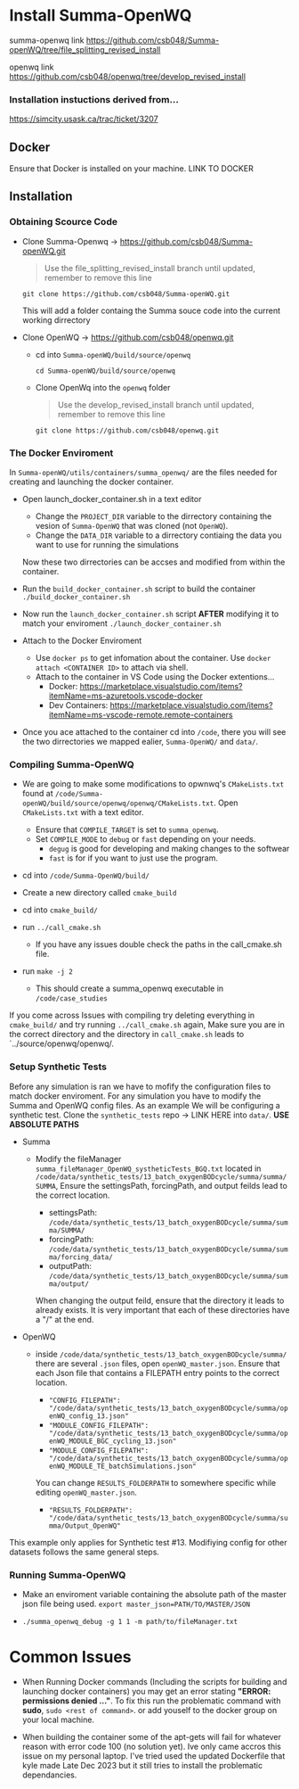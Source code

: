 # Install Summa-OpenWQ

summa-openwq link https://github.com/csb048/Summa-openWQ/tree/file_splitting_revised_install

openwq link https://github.com/csb048/openwq/tree/develop_revised_install

### Installation instuctions derived from...
https://simcity.usask.ca/trac/ticket/3207

## Docker

Ensure that Docker is installed on your machine. LINK TO DOCKER

## Installation

### Obtaining Scource Code
* Clone Summa-Openwq -> https://github.com/csb048/Summa-openWQ.git
    > Use the file_splitting_revised_install branch until updated, remember to remove this line
    
    `git clone https://github.com/csb048/Summa-openWQ.git`

    This will add a folder containg the Summa souce code into the current working dirrectory

* Clone OpenWQ -> https://github.com/csb048/openwq.git
    * cd into `Summa-openWQ/build/source/openwq`
        
        `cd Summa-openWQ/build/source/openwq`
    * Clone OpenWq into the `openwq` folder
        > Use the develop_revised_install branch until updated, remember to remove this line
    
        `git clone https://github.com/csb048/openwq.git` 

### The Docker Enviroment

In `Summa-openWQ/utils/containers/summa_openwq/` are the files needed for creating and launching the docker container.

*  Open launch_docker_container.sh in a text editor
    * Change the `PROJECT_DIR` variable to the dirrectory containing the vesion of `Summa-OpenWQ` that was cloned (not `OpenWQ`).
    * Change the `DATA_DIR` variable to a dirrectory contiaing the data you want to use for running the simulations
    
    Now these two dirrectories can be accses and modified from within the container.

* Run the `build_docker_container.sh` script to build the container
    `./build_docker_container.sh`

* Now run the `launch_docker_container.sh` script **AFTER** modifying it to match your enviroment
    `./launch_docker_container.sh`

* Attach to the Docker Enviroment
    * Use `docker ps` to get infomation about the container.  Use `docker attach <CONTAINER ID>` to attach via shell.
    * Attach to the container in VS Code using the Docker extentions... 
        * Docker: https://marketplace.visualstudio.com/items?itemName=ms-azuretools.vscode-docker
        * Dev Containers: https://marketplace.visualstudio.com/items?itemName=ms-vscode-remote.remote-containers

* Once you ace attached to the container cd into `/code`, there you will see the two dirrectories we mapped ealier, `Summa-OpenWQ/` and `data/`.

### Compiling Summa-OpenWQ
* We are going to make some modifications to opwnwq's `CMakeLists.txt` found at `/code/Summa-openWQ/build/source/openwq/openwq/CMakeLists.txt`. Open `CMakeLists.txt` with a text editor.
    * Ensure that `COMPILE_TARGET` is set to `summa_openwq`.
    * Set `COMPILE_MODE` to `debug` or `fast` depending on your needs.
        * `degug` is good for developing and making changes to the softwear
        * `fast` is for if you want to just use the program.          
* cd into `/code/Summa-OpenWQ/build/`
* Create a new directory called `cmake_build`
* cd into `cmake_build/`
* run `../call_cmake.sh`
    * If you have any issues double check the paths in the call_cmake.sh file.

* run `make -j 2`
    * This should create a summa_openwq executable in `/code/case_studies`

If you come across Issues with compiling try deleting everything in `cmake_build/` and try running `../call_cmake.sh` again, Make sure you are in the correct directory and the directory in `call_cmake.sh` leads to `../source/openwq/openwq/.

### Setup Synthetic Tests
Before any simulation is ran we have to mofify the configuration files to match docker enviroment. For any simulation you have to modify the Summa and OpenWQ config files.  As an example We will be configuring a synthetic test. Clone the `synthetic_tests` repo -> LINK HERE into `data/`.  **USE ABSOLUTE PATHS** 
* Summa
    * Modify the fileManager `summa_fileManager_OpenWQ_systheticTests_BGQ.txt` located in `/code/data/synthetic_tests/13_batch_oxygenBODcycle/summa/summa/SUMMA`, Ensure the settingsPath, forcingPath, and output feilds lead to the correct location.
        * settingsPath: `/code/data/synthetic_tests/13_batch_oxygenBODcycle/summa/summa/SUMMA/`
        * forcingPath:  `/code/data/synthetic_tests/13_batch_oxygenBODcycle/summa/summa/forcing_data/`
        * outputPath:   `/code/data/synthetic_tests/13_batch_oxygenBODcycle/summa/summa/output/`

        When changing the output feild, ensure that the directory it leads to already exists.  It is very important that each of these directories have a "/" at the end.
* OpenWQ
    * inside `/code/data/synthetic_tests/13_batch_oxygenBODcycle/summa/` there are several `.json` files, open `openWQ_master.json`.  Ensure that each Json file that contains a FILEPATH entry points to the correct location.
        * `"CONFIG_FILEPATH": "/code/data/synthetic_tests/13_batch_oxygenBODcycle/summa/openWQ_config_13.json"`
        * `"MODULE_CONFIG_FILEPATH": "/code/data/synthetic_tests/13_batch_oxygenBODcycle/summa/openWQ_MODULE_BGC_cycling_13.json"`
        * `"MODULE_CONFIG_FILEPATH": "/code/data/synthetic_tests/13_batch_oxygenBODcycle/summa/openWQ_MODULE_TE_batchSimulations.json"	`
        
        You can change `RESULTS_FOLDERPATH` to somewhere specific while editing `openWQ_master.json`.
        * `"RESULTS_FOLDERPATH": "/code/data/synthetic_tests/13_batch_oxygenBODcycle/summa/summa/Output_OpenWQ"`

This example only applies for Synthetic test #13.  Modifiying config for other datasets follows the same general steps.

### Running Summa-OpenWQ

* Make an enviroment variable containing the absolute path of the master json file being used.
    `export master_json=PATH/TO/MASTER/JSON`

* `./summa_openwq_debug -g 1 1 -m path/to/fileManager.txt`

# Common Issues
* When Running Docker commands (Including the scripts for building and launching docker containers) you may get an error stating **"ERROR: permissions denied ..."**.  To fix this run the problematic command with **sudo**,  `sudo <rest of command>`. or add youself to the docker group on your local machine.

*  When building the container some of the apt-gets will fail for whatever reason with error code 100 (no solution yet).  Ive only came accros this issue on my personal laptop.  I've tried used the updated Dockerfile that kyle made Late Dec 2023 but it still tries to install the problematic dependancies.



